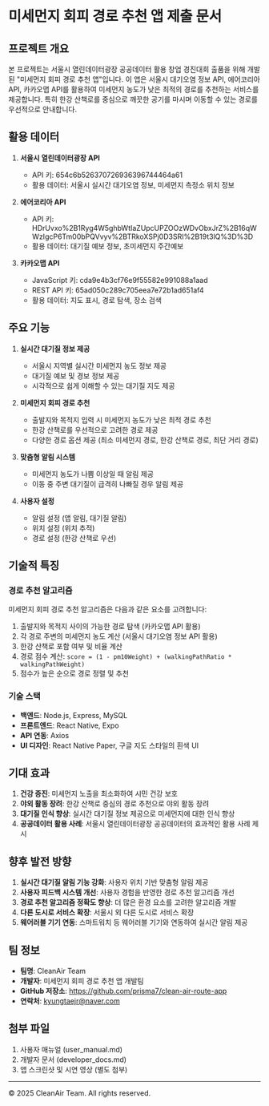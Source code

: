 # 미세먼지 회피 경로 추천 앱 제출 문서

## 프로젝트 개요

본 프로젝트는 서울시 열린데이터광장 공공데이터 활용 창업 경진대회 출품을 위해 개발된 "미세먼지 회피 경로 추천 앱"입니다. 이 앱은 서울시 대기오염 정보 API, 에어코리아 API, 카카오맵 API를 활용하여 미세먼지 농도가 낮은 최적의 경로를 추천하는 서비스를 제공합니다. 특히 한강 산책로를 중심으로 깨끗한 공기를 마시며 이동할 수 있는 경로를 우선적으로 안내합니다.

## 활용 데이터

1. **서울시 열린데이터광장 API**
   - API 키: 654c6b526370726936396744464a61
   - 활용 데이터: 서울시 실시간 대기오염 정보, 미세먼지 측정소 위치 정보

2. **에어코리아 API**
   - API 키: HDrUvxo%2B1Ryg4W5ghbWtIaZUpcUPZOOzWDvObxJrZ%2B16qWWzIgcP6Tm00bPQVvyv%2BTRkoXSPj0D3SRI%2B19t3lQ%3D%3D
   - 활용 데이터: 대기질 예보 정보, 초미세먼지 주간예보

3. **카카오맵 API**
   - JavaScript 키: cda9e4b3cf76e9f55582e991088a1aad
   - REST API 키: 65ad050c289c705eea7e72b1ad651af4
   - 활용 데이터: 지도 표시, 경로 탐색, 장소 검색

## 주요 기능

1. **실시간 대기질 정보 제공**
   - 서울시 지역별 실시간 미세먼지 농도 정보 제공
   - 대기질 예보 및 경보 정보 제공
   - 시각적으로 쉽게 이해할 수 있는 대기질 지도 제공

2. **미세먼지 회피 경로 추천**
   - 출발지와 목적지 입력 시 미세먼지 농도가 낮은 최적 경로 추천
   - 한강 산책로를 우선적으로 고려한 경로 제공
   - 다양한 경로 옵션 제공 (최소 미세먼지 경로, 한강 산책로 경로, 최단 거리 경로)

3. **맞춤형 알림 시스템**
   - 미세먼지 농도가 나쁨 이상일 때 알림 제공
   - 이동 중 주변 대기질이 급격히 나빠질 경우 알림 제공

4. **사용자 설정**
   - 알림 설정 (앱 알림, 대기질 알림)
   - 위치 설정 (위치 추적)
   - 경로 설정 (한강 산책로 우선)

## 기술적 특징

### 경로 추천 알고리즘

미세먼지 회피 경로 추천 알고리즘은 다음과 같은 요소를 고려합니다:

1. 출발지와 목적지 사이의 가능한 경로 탐색 (카카오맵 API 활용)
2. 각 경로 주변의 미세먼지 농도 계산 (서울시 대기오염 정보 API 활용)
3. 한강 산책로 포함 여부 및 비율 계산
4. 경로 점수 계산: `score = (1 - pm10Weight) + (walkingPathRatio * walkingPathWeight)`
5. 점수가 높은 순으로 경로 정렬 및 추천

### 기술 스택

- **백엔드**: Node.js, Express, MySQL
- **프론트엔드**: React Native, Expo
- **API 연동**: Axios
- **UI 디자인**: React Native Paper, 구글 지도 스타일의 흰색 UI

## 기대 효과

1. **건강 증진**: 미세먼지 노출을 최소화하여 시민 건강 보호
2. **야외 활동 장려**: 한강 산책로 중심의 경로 추천으로 야외 활동 장려
3. **대기질 인식 향상**: 실시간 대기질 정보 제공으로 미세먼지에 대한 인식 향상
4. **공공데이터 활용 사례**: 서울시 열린데이터광장 공공데이터의 효과적인 활용 사례 제시

## 향후 발전 방향

1. **실시간 대기질 알림 기능 강화**: 사용자 위치 기반 맞춤형 알림 제공
2. **사용자 피드백 시스템 개선**: 사용자 경험을 반영한 경로 추천 알고리즘 개선
3. **경로 추천 알고리즘 정확도 향상**: 더 많은 환경 요소를 고려한 알고리즘 개발
4. **다른 도시로 서비스 확장**: 서울시 외 다른 도시로 서비스 확장
5. **웨어러블 기기 연동**: 스마트워치 등 웨어러블 기기와 연동하여 실시간 알림 제공

## 팀 정보

- **팀명**: CleanAir Team
- **개발자**: 미세먼지 회피 경로 추천 앱 개발팀
- **GitHub 저장소**: https://github.com/prisma7/clean-air-route-app
- **연락처**: kyungtaejr@naver.com

## 첨부 파일

1. 사용자 매뉴얼 (user_manual.md)
2. 개발자 문서 (developer_docs.md)
3. 앱 스크린샷 및 시연 영상 (별도 첨부)

---

© 2025 CleanAir Team. All rights reserved.
